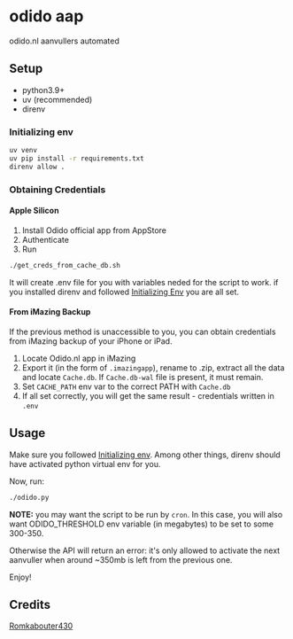 # odido aap

odido.nl aanvullers automated

## Setup

- python3.9+
- uv (recommended)
- direnv

### Initializing env

```sh
uv venv
uv pip install -r requirements.txt
direnv allow .
```

### Obtaining Credentials

#### Apple Silicon

1. Install Odido official app from AppStore
1. Authenticate
1. Run

```sh
./get_creds_from_cache_db.sh
```

It will create .env file for you with variables neded for the script to work. if you installed direnv and followed
[Initializing Env](#initializing-env) you are all set.

#### From iMazing Backup

If the previous method is unaccessible to you, you can obtain credentials from iMazing backup of your iPhone or iPad.

1. Locate Odido.nl app in iMazing
1. Export it (in the form of `.imazingapp`), rename to .zip, extract all the data and locate `Cache.db`. If `Cache.db-wal` file is present, it must remain.
1. Set `CACHE_PATH` env var to the correct PATH with `Cache.db`
1. If all set correctly, you will get the same result - credentials written in `.env`

## Usage

Make sure you followed [Initializing env](#initializing-env). Among other things, direnv should have activated python virtual env
for you.

Now, run:

```sh
./odido.py
```

**NOTE:** you may want the script to be run by `cron`. In this case, you will also want ODIDO_THRESHOLD env variable
(in megabytes) to be set to some 300-350.

Otherwise the API will return an error: it's only allowed to activate the next aanvuller when
around ~350mb is left from the previous one.

Enjoy!

## Credits

[Romkabouter430](https://tweakers.net/gallery/2749)

